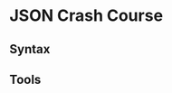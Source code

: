 # JSON Crash Course

## Syntax

## Tools

<!-- Json Crash Course
   2. Browser Extensions, VsCode Extension
   3. Json Validators, IIIF Validators -->